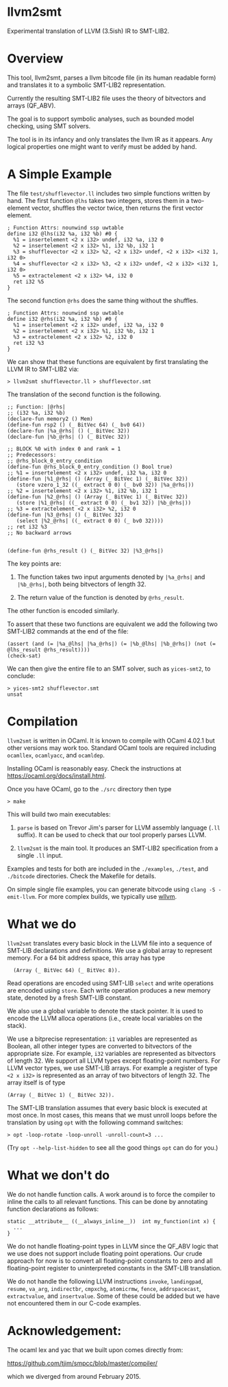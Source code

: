 # llvm2smt

Experimental translation of LLVM (3.5ish) IR to SMT-LIB2.


Overview
=============

This tool, llvm2smt, parses a llvm bitcode file (in its human readable form) and
translates it to a symbolic SMT-LIB2 representation.

Currently the resulting SMT-LIB2 file uses the theory of bitvectors and arrays (QF_ABV).

The goal is to support symbolic analyses, such as bounded model checking, using
SMT solvers.

The tool is in its infancy and only translates the llvm IR as it appears. Any logical
properties one might want to verify must be added by hand.


A Simple Example
==============

The file `test/shufflevector.ll` includes two simple functions written
by hand.  The first function `@lhs` takes two integers, stores them
in a two-element vector, shuffles the vector twice, then returns the first
vector element.

```
; Function Attrs: nounwind ssp uwtable
define i32 @lhs(i32 %a, i32 %b) #0 {
  %1 = insertelement <2 x i32> undef, i32 %a, i32 0
  %2 = insertelement <2 x i32> %1, i32 %b, i32 1
  %3 = shufflevector <2 x i32> %2, <2 x i32> undef, <2 x i32> <i32 1, i32 0>
  %4 = shufflevector <2 x i32> %3, <2 x i32> undef, <2 x i32> <i32 1, i32 0>
  %5 = extractelement <2 x i32> %4, i32 0
  ret i32 %5
}

```

The second function `@rhs` does the same thing without the shuffles.

```
; Function Attrs: nounwind ssp uwtable
define i32 @rhs(i32 %a, i32 %b) #0 {
  %1 = insertelement <2 x i32> undef, i32 %a, i32 0
  %2 = insertelement <2 x i32> %1, i32 %b, i32 1
  %3 = extractelement <2 x i32> %2, i32 0
  ret i32 %3
}

```

We can show that these functions are equivalent by first translating the LLVM IR
to SMT-LIB2 via:

```
> llvm2smt shufflevector.ll > shufflevector.smt
```
The translation of the second function is the following.
```
;; Function: |@rhs|
;; (i32 %a, i32 %b)
(declare-fun memory2 () Mem)
(define-fun rsp2 () (_ BitVec 64) (_ bv0 64))
(declare-fun |%a_@rhs| () (_ BitVec 32))
(declare-fun |%b_@rhs| () (_ BitVec 32))

;; BLOCK %0 with index 0 and rank = 1
;; Predecessors:
;; @rhs_block_0_entry_condition 
(define-fun @rhs_block_0_entry_condition () Bool true)
;; %1 = insertelement <2 x i32> undef, i32 %a, i32 0
(define-fun |%1_@rhs| () (Array (_ BitVec 1) (_ BitVec 32))
   (store vzero_1_32 ((_ extract 0 0) (_ bv0 32)) |%a_@rhs|))
;; %2 = insertelement <2 x i32> %1, i32 %b, i32 1
(define-fun |%2_@rhs| () (Array (_ BitVec 1) (_ BitVec 32))
   (store |%1_@rhs| ((_ extract 0 0) (_ bv1 32)) |%b_@rhs|))
;; %3 = extractelement <2 x i32> %2, i32 0
(define-fun |%3_@rhs| () (_ BitVec 32)
   (select |%2_@rhs| ((_ extract 0 0) (_ bv0 32))))
;; ret i32 %3
;; No backward arrows


(define-fun @rhs_result () (_ BitVec 32) |%3_@rhs|)

```
The key points are:

1. The function takes two input arguments denoted by `|%a_@rhs|` and `|%b_@rhs|`, both 
being bitvectors of length 32.

2. The return value of the function is denoted by `@rhs_result`.

The other function is encoded similarly.

To assert that these two functions are equivalent we add the following two SMT-LIB2 commands
at the end of the file:

```
(assert (and (= |%a_@lhs| |%a_@rhs|) (= |%b_@lhs| |%b_@rhs|) (not (= @lhs_result @rhs_result))))
(check-sat)
```

We can then give the entire file to an SMT solver, such as `yices-smt2`,  to conclude:

```
> yices-smt2 shufflevector.smt
unsat
```



Compilation
==============

`llvm2smt` is written in OCaml. It is known to compile with OCaml 4.02.1
but other versions may work too. Standard OCaml tools are required
including `ocamllex`, `ocamlyacc`, and `ocamldep`. 

Installing OCaml is reasonably easy. Check the instructions at
https://ocaml.org/docs/install.html.

Once you have OCaml, go to the `./src` directory then type

```
> make
```

This will build two main executables:

1. `parse` is based on Trevor Jim's parser for LLVM assembly language (`.ll` suffix).
   It can be used to check that our tool properly parses LLVM.

2. `llvm2smt` is the main tool. It produces an SMT-LIB2 specification 
    from a single `.ll` input.



Examples and tests for both are included in the `./examples`,
`./test`, and `./bitcode` directories. Check the Makefile for details.

On simple single file examples, you can generate bitvcode using `clang -S -emit-llvm`. For
more complex builds, we typically use [wllvm](https://github.com/SRI-CSL/whole-program-llvm).



What we do
==============

`llvm2smt` translates every basic block in the LLVM file into a
sequence of SMT-LIB declarations and definitions. We use a global
array to represent memory. For a 64 bit address space, this array has
type

```
  (Array (_ BitVec 64) (_ BitVec 8)).
```

Read operations are encoded using SMT-LIB `select` and write
operations are encoded using `store`. Each write operation produces a
new memory state, denoted by a fresh SMT-LIB constant.

We also use a global variable to denote the stack pointer. It is used to
encode the LLVM alloca operations (i.e., create local variables on the stack).

We use a bitprecise representation: `i1` variables are represented as
Boolean, all other integer types are converted to bitvectors of the
appropriate size. For example, `i32` variables are represented as
bitvectors of length 32. We support all LLVM types except
floating-point numbers. For LLVM vector types, we use SMT-LIB
arrays. For example a register of type `<2 x i32>` is represented as 
an array of two bitvectors of length 32. The array itself is of type

```
(Array (_ BitVec 1) (_ BitVec 32)).
```

The SMT-LIB translation assumes that every basic block is executed at
most once. In most cases, this means that we must unroll loops before
the translation by using `opt` with the following command switches:
```
> opt -loop-rotate -loop-unroll -unroll-count=3 ...
```
(Try `opt --help-list-hidden` to see all the good things `opt` can do for you.)



What we don't do
==============

We do not handle function calls. A work around is to force the
compiler to inline the calls to all relevant functions. 
This can be done by annotating function declarations as follows:
```
static __attribute__ ((__always_inline__))  int my_function(int x) {
  ...
}
```

We do not handle floating-point types in LLVM since the QF_ABV logic
that we use does not support include floating point operations.  Our
crude approach for now is to convert all floating-point constants to
zero and all floating-point register to uninterpreted constants in the
SMT-LIB translation.

We do not handle the following LLVM instructions `invoke`,
`landingpad`, `resume`, `va_arg`, `indirectbr`, `cmpxchg`,
`atomicrmw`, `fence`, `addrspacecast`, `extractvalue`, and
`insertvalue`. Some of these could be added but we have not
encountered them in our C-code examples.







Acknowledgement:
==============

The ocaml lex and yac that we built upon comes directly from:

https://github.com/tjim/smpcc/blob/master/compiler/

which we diverged from around February 2015.



